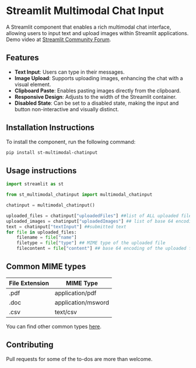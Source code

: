
# Streamlit Multimodal Chat Input

A Streamlit component that enables a rich multimodal chat interface, allowing users to input text and upload images within Streamlit applications.
Demo video at [Streamlit Community Forum](https://discuss.streamlit.io/t/new-component-st-multimodal-chatinput-lets-you-accept-files-through-a-chat-like-interface/54935).

## Features

- **Text Input**: Users can type in their messages.
- **Image Upload**: Supports uploading images, enhancing the chat with a visual element.
- **Clipboard Paste**: Enables pasting images directly from the clipboard.
- **Responsive Design**: Adjusts to the width of the Streamlit container.
- **Disabled State**: Can be set to a disabled state, making the input and button non-interactive and visually distinct.

## Installation Instructions

To install the component, run the following command:

```sh
pip install st-multimodal-chatinput
```

## Usage instructions

```python
import streamlit as st

from st_multimodal_chatinput import multimodal_chatinput

chatinput = multimodal_chatinput()

uploaded_files = chatinput["uploadedFiles"] ##list of ALL uploaded files (including images) along with type, name, and content.
uploaded_images = chatinput["uploadedImages"] ## list of base 64 encoding of uploaded images
text = chatinput["textInput"] ##submitted text
for file in uploaded_files:
    filename = file["name"]
    filetype = file["type"] ## MIME type of the uploaded file
    filecontent = file["content"] ## base 64 encoding of the uploaded file
```

## Common MIME types

| File Extension | MIME Type |
| -------------- | --------- |
| .pdf           | application/pdf |
| .doc          | application/msword |
| .csv          | text/csv |

You can find other common types [here](https://developer.mozilla.org/en-US/docs/Web/HTTP/Basics_of_HTTP/MIME_types/Common_types).


## Contributing

Pull requests for some of the to-dos are more than welcome. 
